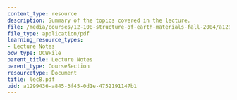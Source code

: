 ```yaml
---
content_type: resource
description: Summary of the topics covered in the lecture.
file: /media/courses/12-108-structure-of-earth-materials-fall-2004/a1299436a8453f450d1e4752191147b1_lec8.pdf
file_type: application/pdf
learning_resource_types:
- Lecture Notes
ocw_type: OCWFile
parent_title: Lecture Notes
parent_type: CourseSection
resourcetype: Document
title: lec8.pdf
uid: a1299436-a845-3f45-0d1e-4752191147b1
---
```

